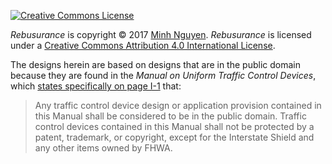 [![Creative Commons License](https://i.creativecommons.org/l/by/4.0/88x31.png)](http://creativecommons.org/licenses/by/4.0/)

_Rebusurance_ is copyright © 2017 [Minh Nguyen](https://github.com/1ec5/). _Rebusurance_ is licensed under a [Creative Commons Attribution 4.0 International License](http://creativecommons.org/licenses/by/4.0/).

The designs herein are based on designs that are in the public domain because they are found in the _Manual on Uniform Traffic Control Devices_, which [states specifically on page I-1](http://mutcd.fhwa.dot.gov/pdfs/2003r1/CoverIntroTOC.pdf#page=9) that:

> Any traffic control device design or application provision contained in this Manual shall be considered to be in the public domain. Traffic control devices contained in this Manual shall not be protected by a patent, trademark, or copyright, except for the Interstate Shield and any other items owned by FHWA.
